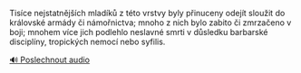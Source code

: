 
Tisíce nejstatnějších mladíků z této vrstvy byly přinuceny odejít sloužit do královské armády či námořnictva; mnoho z nich bylo zabito či zmrzačeno v boji; mnohem více jich podlehlo neslavné smrti v důsledku barbarské disciplíny, tropických nemocí nebo syfilis.

[🔊 Poslechnout audio](/data/7-paragraphs/audio/chapter_112/para_005-Tisce-nejstatnjch-mladk-z-tto-vrstvy-byly-p.mp3)
